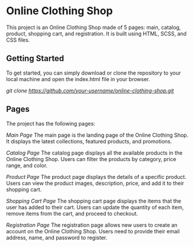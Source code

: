 # Online Clothing Shop #

This project is an Online Clothing Shop made of 5 pages: main, catalog, product, shopping cart, and registration. It is built using HTML, SCSS, and CSS files.

## Getting Started ##

To get started, you can simply download or clone the repository to your local machine and open the index.html file in your browser.

*git clone https://github.com/your-username/online-clothing-shop.git* 

## Pages ##

The project has the following pages:

*Main Page*
The main page is the landing page of the Online Clothing Shop. It displays the latest collections, featured products, and promotions.

*Catalog Page*
The catalog page displays all the available products in the Online Clothing Shop. Users can filter the products by category, price range, and color.

*Product Page*
The product page displays the details of a specific product. Users can view the product images, description, price, and add it to their shopping cart.

*Shopping Cart Page*
The shopping cart page displays the items that the user has added to their cart. Users can update the quantity of each item, remove items from the cart, and proceed to checkout.

*Registration Page*
The registration page allows new users to create an account on the Online Clothing Shop. Users need to provide their email address, name, and password to register.

